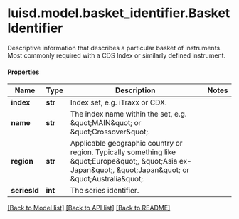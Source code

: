 # luisd.model.basket_identifier.BasketIdentifier

Descriptive information that describes a particular basket of instruments. Most commonly required with a CDS Index or similarly defined instrument.

#### Properties
Name | Type | Description | Notes
------------ | ------------- | ------------- | -------------
**index** | **str** | Index set, e.g. iTraxx or CDX. | 
**name** | **str** | The index name within the set, e.g. \&quot;MAIN\&quot; or \&quot;Crossover\&quot;. | 
**region** | **str** | Applicable geographic country or region. Typically something like \&quot;Europe\&quot;, \&quot;Asia ex-Japan\&quot;, \&quot;Japan\&quot; or \&quot;Australia\&quot;. | 
**seriesId** | **int** | The series identifier. | 

[[Back to Model list]](../../README.md#documentation-for-models) [[Back to API list]](../../README.md#documentation-for-api-endpoints) [[Back to README]](../../README.md)

